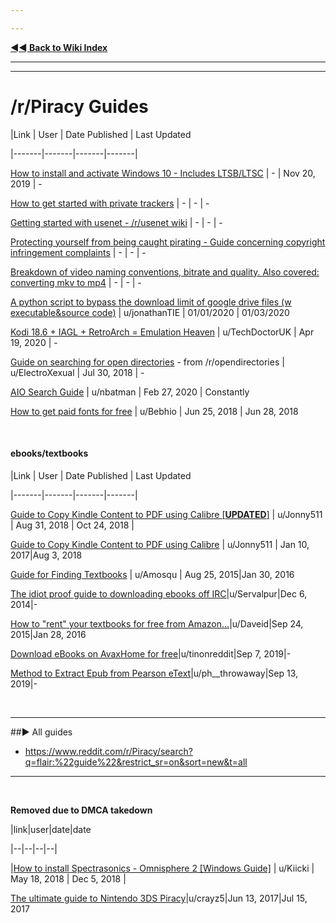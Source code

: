 ---
---
[**◄◄ Back to Wiki Index**](https://www.reddit.com/r/Piracy/wiki/index)

---
---

# /r/Piracy Guides

|Link | User | Date Published | Last Updated
|-------|-------|-------|-------|
[How to install and activate Windows 10  - Includes LTSB/LTSC](https://www.reddit.com/r/Piracy/wiki/guides/win10upgrade_activation) | - | Nov 20, 2019 | -
[How to get started with private trackers](https://www.reddit.com/r/Piracy/wiki/guides/private_trackers) | - | - | -
[Getting started with usenet - /r/usenet wiki](https://www.reddit.com/r/usenet/wiki/index) | - | - | -
[Protecting yourself from being caught pirating - Guide concerning copyright infringement complaints](https://www.reddit.com/r/Piracy/wiki/faq/isp_complaints) | - | - | -
[Breakdown of video naming conventions, bitrate and quality. Also covered: converting mkv to mp4](https://www.reddit.com/r/Piracy/wiki/guides/video_quality_and_types_of_releases) | - | - | -
[A python script to bypass the download limit of google drive files (w executable&source code)](https://www.reddit.com/r/Piracy/comments/eikrl3/a_python_script_to_bypass_the_download_limit_of/) | u/jonathanTIE | 01/01/2020 | 01/03/2020
[Kodi 18.6 + IAGL + RetroArch = Emulation Heaven](https://www.reddit.com/r/Piracy/comments/g4gb8t/kodi_186_iagl_retroarch_emulation_heaven/) | u/TechDoctorUK | Apr 19, 2020 | -
[Guide on searching for open directories](https://www.reddit.com/r/opendirectories/comments/933pzm/all_resources_i_know_related_to_open_directories/) - from /r/opendirectories  | u/ElectroXexual | Jul 30, 2018 | -
[AIO Search Guide](https://www.reddit.com/r/Piracy/comments/fa81st/aio_search_guide/) | u/nbatman | Feb 27, 2020 | Constantly
[How to get paid fonts for free](https://www.reddit.com/r/Piracy/comments/8tqfg6/how_to_download_paid_fonts_for_free/) | u/Bebhio | Jun 25, 2018 | Jun 28, 2018

&nbsp;




#### ebooks/textbooks

|Link | User | Date Published | Last Updated
|-------|-------|-------|-------|
[Guide to Copy Kindle Content to PDF using Calibre [**UPDATED**]](https://reddit.com/r/Piracy/comments/9bz51f/guide_to_copy_kindle_content_to_pdf_using_calibre/) | u/Jonny511 | Aug 31, 2018 | Oct 24, 2018 |
[Guide to Copy Kindle Content to PDF using Calibre](https://www.reddit.com/r/Piracy/comments/5n7xs5/guide_to_copy_kindle_content_to_pdf_using_calibre/) | u/Jonny511 | Jan 10, 2017|Aug 3, 2018
[Guide for Finding Textbooks](https://www.reddit.com/r/Piracy/comments/3i9y7n/guide_for_finding_textbooks/) | u/Amosqu | Aug 25, 2015|Jan 30, 2016
[The idiot proof guide to downloading ebooks off IRC](https://www.reddit.com/r/Piracy/comments/2oftbu/guide_the_idiot_proof_guide_to_downloading_ebooks/)|u/Servalpur|Dec 6, 2014|-
[How to "rent" your textbooks for free from Amazon...](https://www.reddit.com/r/Piracy/comments/3ma9qe/guide_how_to_rent_your_textbooks_for_free_from/)|u/Daveid|Sep 24, 2015|Jan 28, 2016
[Download eBooks on AvaxHome for free](https://www.reddit.com/r/Piracy/comments/d0rfpe/download_ebooks_on_avaxhome_for_free/)|u/tinonreddit|Sep 7, 2019|-
[Method to Extract Epub from Pearson eText](https://www.reddit.com/r/Piracy/comments/d3g7rw/method_to_extract_epub_from_pearson_etext/)|u/ph__throwaway|Sep 13, 2019|-

&nbsp;




---

##► All guides

* https://www.reddit.com/r/Piracy/search?q=flair:%22guide%22&restrict_sr=on&sort=new&t=all

---

&nbsp;




**Removed due to DMCA takedown**

|link|user|date|date
|--|--|--|--|
|[How to install Spectrasonics - Omnisphere 2 [Windows Guide]](https://www.reddit.com/r/Piracy/comments/8khu8q/how_to_install_spectrasonics_omnisphere_2_windows/) | u/Kiicki | May 18, 2018 | Dec 5, 2018 |
[The ultimate guide to Nintendo 3DS Piracy](https://www.reddit.com/r/Piracy/comments/6h2vdd/the_ultimate_guide_to_nintendo_3ds_piracy/)|u/crayz5|Jun 13, 2017|Jul 15, 2017